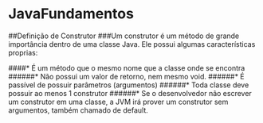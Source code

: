 # JavaFundamentos
##Definição de Construtor
###Um construtor é um método de grande importância dentro de uma classe Java. Ele possui algumas características proprias:

####* É um método que o mesmo nome que a classe onde se encontra
######* Não possui um valor de retorno, nem mesmo void.
######* É passível de possuir parâmetros (argumentos)
######* Toda classe deve possuir ao menos 1 construtor
######* Se o desenvolvedor não escrever um construtor em uma classe, a JVM irá prover um construtor sem argumentos, também chamado de default.
